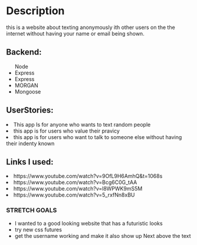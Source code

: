 <h1>Description</h1>

<p>this is a website about texting anonymously ith other users on the the internet without having your name or email being shown. </p>

<h2>Backend:</h2>

<ul>Node</li>
  <li>Express</li>
  <li>Express</li>
  <li>MORGAN</li>
  <li>Mongoose</li>
</ul>

<h2>UserStories:</h2>

<li>This app Is for anyone who wants to text random people</li>
<li>this app is for users who value their pravicy </li>
<li>this app is for users who want to talk to someone else without having their indenty known</li>




<h2>Links I used:</h2>
<li>https://www.youtube.com/watch?v=9OfL9H6AmhQ&t=1068s</li>
<li>https://www.youtube.com/watch?v=Bcg6C0G_tAA</li>
<li>https://www.youtube.com/watch?v=l8WPWK9mS5M</li>
<li>https://www.youtube.com/watch?v=5_rxfNn8xBU</li>



<h3>STRETCH GOALS</h3>
<ul>
    <li>I wanted to a good looking website that has a futuristic looks</li>
    <li>try new css futures</li>
    <li>get the username working and make it also show up Next above the text</li>
</ul>
